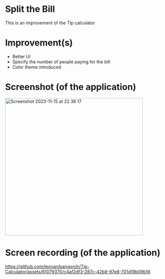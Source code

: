 # Split the Bill
This is an improvement of the Tip calculator

# Improvement(s)
- Better UI
- Specify the number of people paying for the bill
- Color theme introduced

# Screenshot (of the application)
<img width="444" alt="Screenshot 2023-11-15 at 22 36 17" src="https://github.com/leonardsangoroh/Tip-Calculator/assets/61079370/977337c6-640c-4d7f-a852-b1ccae50b0f5">

# Screen recording (of the application)
https://github.com/leonardsangoroh/Tip-Calculator/assets/61079370/c4af2df3-287c-42b8-97e8-701d19b09b16
